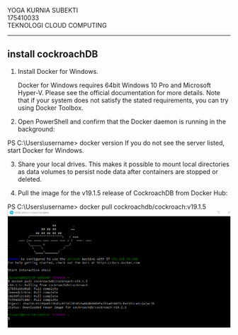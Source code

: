 YOGA KURNIA SUBEKTI  
175410033  
TEKNOLOGI CLOUD COMPUTING 
***  
 
## install cockroachDB
1. Install Docker for Windows.

    Docker for Windows requires 64bit Windows 10 Pro and Microsoft Hyper-V. Please see the official documentation for more details. Note that if your system does not satisfy the stated requirements, you can try using Docker Toolbox.
2. Open PowerShell and confirm that the Docker daemon is running in the background:


PS C:\Users\username> docker version
If you do not see the server listed, start Docker for Windows.

3. Share your local drives. This makes it possible to mount local directories as data volumes to persist node data after containers are stopped or deleted.

4. Pull the image for the v19.1.5 release of CockroachDB from Docker Hub:

PS C:\Users\username> docker pull cockroachdb/cockroach:v19.1.5
![1](image/1.png)


